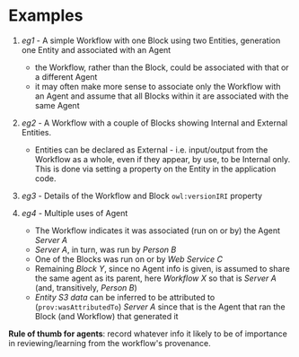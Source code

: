 # Examples

1. _eg1_ - A simple Workflow with one Block using two Entities, generation one Entity and associated with an Agent
    - the Workflow, rather than the Block, could be associated with that or a different Agent
    - it may often make more sense to associate only the Workflow with an Agent and assume that all Blocks within it are associated with the same Agent
    
2. _eg2_ - A Workflow with a couple of Blocks showing Internal and External Entities. 
    - Entities can be declared as External - i.e. input/output from the Workflow as a whole, even if they appear, by use, to be Internal only. This is done via setting a property on the Entity in the application code.
    
3. _eg3_ - Details of the Workflow and Block `owl:versionIRI` property

4. _eg4_ - Multiple uses of Agent
   - The Workflow indicates it was associated (run on or by) the Agent _Server A_
   - _Server A_, in turn, was run by _Person B_
   - One of the Blocks was run on or by _Web Service C_
   - Remaining _Block Y_, since no Agent info is given, is assumed to share the same agent as its parent, here _Workflow X_ so that is _Server A_ (and, transitively, _Person B_)
   - _Entity S3 data_ can be inferred to be attributed to (`prov:wasAttributedTo`) _Server A_ since that is the Agent that ran the Block (and Workflow) that generated it
   
**Rule of thumb for agents**: record whatever info it likely to be of importance in reviewing/learning from the workflow's provenance.
